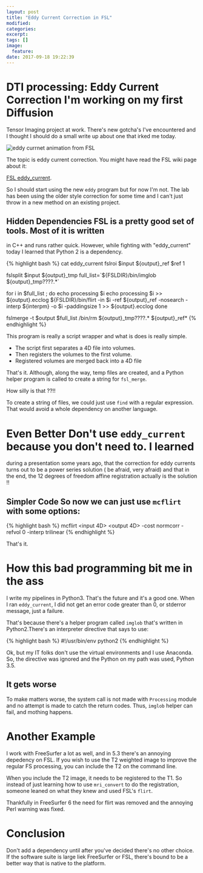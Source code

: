 ```yaml
---
layout: post
title: "Eddy Current Correction in FSL"
modified:
categories:
excerpt:
tags: []
image:
  feature:
date: 2017-09-18 19:22:39
---
```


# DTI processing: Eddy Current Correction I'm working on my first Diffusion
Tensor Imaging project at work. There's new gotcha's I've encountered and I
thought I should do a small write up about one that irked me today.

![eddy currnet animation from FSL](http://4.bp.blogspot.com/-pKxLdBQVDeI/Vg1B1q-I_gI/AAAAAAAADS0/Fs-KalhMqk8/s1600/before_after_hcp_v4.gif)

The topic is eddy current correction. You might have read the FSL wiki page
about it:

[FSL eddy_current](200~https://fsl.fmrib.ox.ac.uk/fsl/fslwiki/FDT/UserGuide#Eddy_Current_Correction).

So I should start using the new `eddy` program but for now I'm not. The lab has
been using the older style correction for some time and I can't just throw in a
new method on an existing project.

## Hidden Dependencies FSL is a pretty good set of tools. Most of it is written
in C++ and runs rather quick. However, while fighting with "eddy_current" today
I learned that Python 2 is a dependency.

{% highlight bash %}
cat eddy_current
fslroi $input ${output}_ref $ref 1

fslsplit $input ${output}_tmp
full_list=`${FSLDIR}/bin/imglob ${output}_tmp????.*`

for i in $full_list ; do
    echo processing $i
    echo processing $i >> ${output}.ecclog
    ${FSLDIR}/bin/flirt -in $i -ref ${output}_ref -nosearch -interp ${interpm} -o $i -paddingsize 1 >> ${output}.ecclog
done

fslmerge -t $output $full_list
/bin/rm ${output}_tmp????.* ${output}_ref*
{% endhighlight %}


This program is really a script wrapper and what is does is really simple.

   * The script first separates a 4D file into volumes.
   * Then registers the volumes to the first volume.
   * Registered volumes are merged back into a 4D file

That's it. Although, along the way, temp files are created, and a Python helper
program is called to create a string for `fsl_merge`.

How silly is that ??!!

To create a string of files, we could just use `find` with a regular
expression. That would avoid a whole dependency on another language.

# Even Better Don't use `eddy_current` because you don't need to. I learned
during a presentation some years ago, that the correction for eddy currents
turns out to be a power series solution ( be afraid, very afraid) and that in
the end, the 12 degrees of freedom affine registration actually is the solution
!!

## Simpler Code So now we can just use `mcflirt` with some options:

{% highlight bash %} mcflirt <input 4D> <output 4D> -cost normcorr -refvol 0
-interp trilinear {% endhighlight %}

That's it.

# How this bad programming bit me in the ass
I write my pipelines in Python3. That's the future and it's a good one. When I
ran `eddy_current`, I did not get an error code greater than 0, or stderror
message, just a failure.

That's because there's a helper program called `imglob` that's written in
Python2.There's an interpreter directive that says to use:

{% highlight bash %} #!/usr/bin/env python2 {% endhighlight %}

Ok, but my IT folks don't use the virtual environments and I use Anaconda. So,
the directive was ignored and the Python on my path was used, Python 3.5.

## It gets worse
To make matters worse, the system call is not made with `Processing` module and
no attempt is made to catch the return codes. Thus, `imglob` helper can fail,
and mothing happens.

# Another Example
I work with FreeSurfer a lot as well, and in 5.3 there's an annoying depedency
on FSL. If you wish to use the T2 weighted image to improve the regular FS
processing, you can include the T2 on the command line.

When you include the T2 image, it needs to be registered to the T1. So instead
of just learning how to use `mri_convert` to do the registration, someone
leaned on what they knew and used FSL's `flirt`.

Thankfully in FreeSurfer 6 the need for flirt was removed and the annoying Perl warning was fixed.

# Conclusion
Don't add a dependency until after you've decided there's no other choice. If
the software suite is large liek FreeSurfer or FSL, there's bound to be a
better way that is native to the platform.
